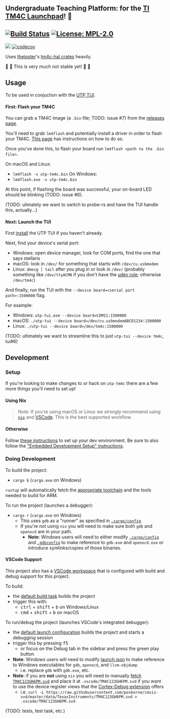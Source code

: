 ## Undergraduate Teaching Platform: for the [TI TM4C Launchpad](http://www.ti.com/tool/EK-TM4C123GXL)! 👷

[![Build Status](https://img.shields.io/endpoint.svg?url=https%3A%2F%2Factions-badge.atrox.dev%2Fut-utp%2Ftm4c%2Fbadge&style=for-the-badge)](https://github.com/ut-utp/tm4c/actions) [![License: MPL-2.0](https://img.shields.io/github/license/ut-utp/tm4c?color=orange&style=for-the-badge)](https://opensource.org/licenses/MPL-2.0)
--
[![](https://tokei.rs/b1/github/ut-utp/m4c)](https://github.com/ut-utp/tm4c) [![codecov](https://codecov.io/gh/ut-utp/tm4c/branch/master/graph/badge.svg)](https://codecov.io/gh/ut-utp/tm4c)

Uses [thejpster](https://github.com/thejpster/)'s [tm4c-hal crates](https://github.com/thejpster/tm4c-hal) heavily.

🐝 🚧 This is very much not stable yet! 🚧 🐝

## Usage

To be used in conjuction with the [UTP TUI](github.com/ut-utp/tui.git).

#### First: Flash your TM4C

You can grab a TM4C image (a `.bin` file; TODO: issue #7) from the [releases page](https://github.com/ut-utp/tm4c/releases).

You'll need to grab `lm4flash` and potentially install a driver in order to flash your TM4C. [This page](https://github.com/ut-utp/.github/wiki/Dev-Environment-Setup#for-the-tm4c) has instructions on how to do so.

Once you've done this, to flash your board run `lm4flash <path to the .bin file>`.

On macOS and Linux:
  - `lm4flash -v utp-tm4c.bin`
On Windows:
  - `lm4flash.exe -v utp-tm4c.bin`

At this point, if flashing the board was successful, your on-board LED should be blinking (TODO: issue #6).

(TODO: ulimately we want to switch to probe-rs and have the TUI handle this, actually...)

#### Next: Launch the TUI

First [install](https://github.com/ut-utp/tui#usage) the UTP TUI if you haven't already.

Next, find your device's serial port:
  - Windows: open device manager, look for COM ports, find the one that says stellaris
  - macOS: look in `/dev/` for something that starts with `/dev/cu.usbmodem`
  - Linux: `dmesg | tail` after you plug in or look in `/dev/` (probably something like `/dev/ttyACM0` if you don't have the [udev rule](https://github.com/ut-utp/.github/wiki/Dev-Environment-Setup#for-the-tm4c); otherwise `/dev/tm4c`)

And finally, run the TUI with the `--device board=<serial port path>:1500000` flag.

For example:
  - Windows: `utp-tui.exe --device board=COM11:1500000`
  - macOS: `./utp-tui --device board=/dev/cu.usbmodemABCD1234:1500000`
  - Linux: `./utp-tui --device board=/dev/tm4c:1500000`

(TODO: ultimately we want to streamline this to just `utp-tui --device tm4c`, tui#6)

## Development

### Setup

If you're looking to make changes to or hack on `utp-tm4c` there are a few more things you'll need to set up!

#### Using Nix

> Note: If you're using macOS or Linux we _strongly_ recommend using [`nix`](https://github.com/ut-utp/.github/wiki/Dev-Environment-Setup#using-nix) and [VSCode](https://github.com/ut-utp/.github/wiki/Dev-Environment-Setup#ide-setup). This is the best supported workflow.
#### Otherwise

Follow [these instructions](https://github.com/ut-utp/.github/wiki/Dev-Environment-Setup#ide-setup) to set up your dev environment. Be sure to also follow the ["Embedded Development Setup" instructions](https://github.com/ut-utp/.github/wiki/Dev-Environment-Setup#embedded-development-setup).

### Doing Development

To build the project:
  - `cargo b` (`cargo.exe` on Windows)

`rustup` will automatically fetch the [appropriate toolchain](rust-toolchain.toml) and the tools needed to build for ARM.

To run the project (launches a debugger):
  - `cargo r` (`cargo.exe` on Windows)
    + This uses `gdb` as a "runner" as specified in [`.cargo/config`](.cargo/config).
    + If you're not using `nix` you will need to make sure both `gdb` and `openocd` are in your path.
      * **Note**: Windows users will need to either modify [`.cargo/config`](.cargo/config) and [`.gdbconfig`](.gdbconfig) to make reference to `gdb.exe` and `openocd.exe` or introduce symlinks/copies of those binaries.

#### VSCode Support

This project also has a [VSCode workspace](.vscode/tm4c.code-workspace) that is configured with build and debug support for this project.

To build:
  - the [default build task](.vscode/tasks.json) builds the project
  - trigger this with:
    * <kbd>ctrl</kbd> + <kbd>shift</kbd> + <kbd>b</kbd> on Windows/Linux
    * <kbd>cmd</kbd> + <kbd>shift</kbd> + <kbd>b</kbd> on macOS

To run/debug the project (launches VSCode's integrated debugger):
  - the [default launch configuration](.vscode/launch.json) builds the project and starts a debugging session
  - trigger this by pressing <kbd>f5</kbd>
    * or focus on the Debug tab in the sidebar and press the green play button
  - **Note**: Windows users will need to modify [launch.json](.vscode/launch.json) to make reference to Windows executables for `gdb`, `openocd`, and `llvm-objdump`
    * i.e. replace `gdb` with `gdb.exe`, etc.
  - **Note**: if you are **not** using `nix` you will need to manually [fetch `TM4C123GH6PM.svd`](https://github.com/ut-utp/tm4c/blob/55d67a9ed04ea08bdffff7abedfe8f70a349df23/flake.nix#L76-L79) and place it at `.vscode/TM4C123GH6PM.svd` if you want to use the device register views that the [Cortex-Debug extension](https://github.com/Marus/cortex-debug/wiki/Overview) offers
    * i.e. `curl -L https://raw.githubusercontent.com/posborne/cmsis-svd/master/data/TexasInstruments/TM4C123GH6PM.svd > .vscode/TM4C123GH6PM.svd`

(TODO: tests, test task, etc.)
